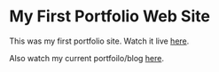 # My First Portfolio Web Site

This was my first portfolio site. Watch it live [here](https://anfelo.github.io).

Also watch my current portfoilo/blog [here](http://anfelo.com).
